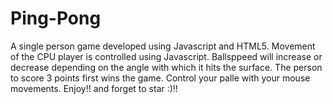 # Ping-Pong
A single person game developed using Javascript and HTML5. Movement of the CPU player is controlled using Javascript. Ballsppeed will increase or decrease depending on the angle with which it hits the surface. The person to score 3 points first wins the game. Control your palle with your mouse movements. 
Enjoy!! and forget to star :)!!
